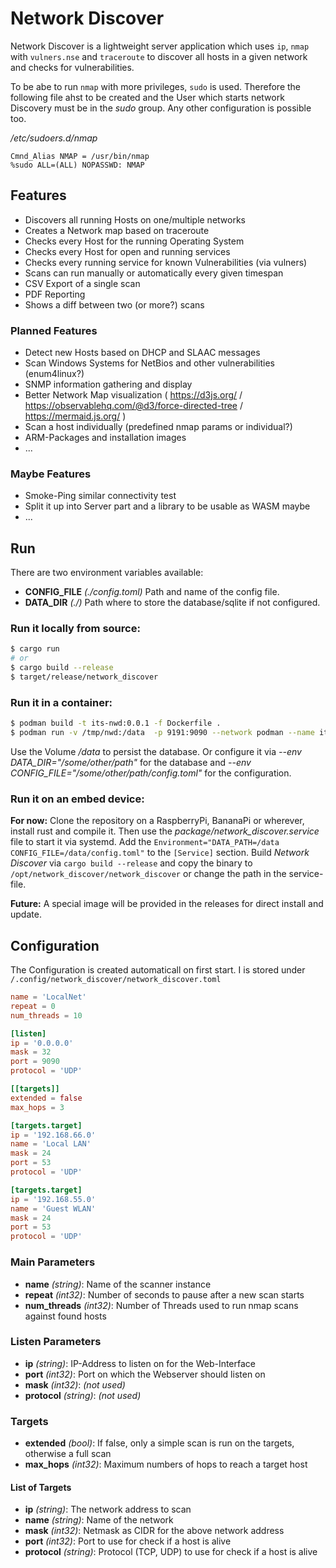 # Network Discover

Network Discover is a lightweight server application which uses `ip`, `nmap` with `vulners.nse` and `traceroute` to discover all hosts in a given network and checks for vulnerabilities.

To be abe to run `nmap` with more privileges, `sudo` is used. Therefore the following file ahst to be created and the User which starts network Discovery must be in the _sudo_ group. Any other configuration is possible too.

_/etc/sudoers.d/nmap_
```
Cmnd_Alias NMAP = /usr/bin/nmap
%sudo ALL=(ALL) NOPASSWD: NMAP
```


## Features

* Discovers all running Hosts on one/multiple networks
* Creates a Network map based on traceroute
* Checks every Host for the running Operating System
* Checks every Host for open and running services
* Checks every running service for known Vulnerabilities (via vulners)
* Scans can run manually or automatically every given timespan
* CSV Export of a single scan
* PDF Reporting
* Shows a diff between two (or more?) scans

### Planned Features

* Detect new Hosts based on DHCP and SLAAC messages
* Scan Windows Systems for NetBios and other vulnerabilities (enum4linux?)
* SNMP information gathering and display
* Better Network Map visualization ( https://d3js.org/ / https://observablehq.com/@d3/force-directed-tree / https://mermaid.js.org/ )
* Scan a host individually (predefined nmap params or individual?)
* ARM-Packages and installation images
* ...

### Maybe Features

* Smoke-Ping similar connectivity test
* Split it up into Server part and a library to be usable as WASM maybe
* ...

## Run

There are two environment variables available:

* **CONFIG_FILE** *(./config.toml)* Path and name of the config file.
* **DATA_DIR** *(./)* Path where to store the database/sqlite if not configured.

### Run it locally from source:

```bash
$ cargo run
# or
$ cargo build --release
$ target/release/network_discover
```

### Run it in a container:

```bash
$ podman build -t its-nwd:0.0.1 -f Dockerfile .
$ podman run -v /tmp/nwd:/data  -p 9191:9090 --network podman --name its-nwd --replace localhost/its-nwd:0.0.1
```

Use the Volume */data* to persist the database.
Or configure it via *--env DATA_DIR="/some/other/path"* for the database and *--env CONFIG_FILE="/some/other/path/config.toml"* for the configuration.

### Run it on an embed device:

**For now:** Clone the repository on a RaspberryPi, BananaPi or wherever, install rust and compile it.
Then use the *package/network_discover.service* file to start it via systemd.
Add the `Environment="DATA_PATH=/data CONFIG_FILE=/data/config.toml"` to the `[Service]` section.
Build *Network Discover* via `cargo build --release` and copy the binary to `/opt/network_discover/network_discover` or change the path in the service-file.

**Future:** A special image will be provided in the releases for direct install and update.


## Configuration

The Configuration is created automaticall on first start. I is stored under `/.config/network_discover/network_discover.toml`

```toml
name = 'LocalNet'
repeat = 0
num_threads = 10

[listen]
ip = '0.0.0.0'
mask = 32
port = 9090
protocol = 'UDP'

[[targets]]
extended = false
max_hops = 3

[targets.target]
ip = '192.168.66.0'
name = 'Local LAN'
mask = 24
port = 53
protocol = 'UDP'

[targets.target]
ip = '192.168.55.0'
name = 'Guest WLAN'
mask = 24
port = 53
protocol = 'UDP'
```

### Main Parameters

* **name** _(string)_: Name of the scanner instance
* **repeat** _(int32)_: Number of seconds to pause after a new scan starts
* **num_threads** _(int32)_: Number of Threads used to run nmap scans against found hosts

### Listen Parameters

* **ip** _(string)_: IP-Address to listen on for the Web-Interface
* **port** _(int32)_: Port on which the Webserver should listen on
* **mask** _(int32)_: _(not used)_
* **protocol** _(string)_: _(not used)_

### Targets

* **extended** _(bool)_: If false, only a simple scan is run on the targets, otherwise a full scan
* **max_hops** _(int32)_: Maximum numbers of hops to reach a target host

#### List of Targets

* **ip** _(string)_: The network address to scan
* **name** _(string)_: Name of the network
* **mask** _(int32)_: Netmask as CIDR for the above network address
* **port** _(int32)_: Port to use for check if a host is alive
* **protocol** _(string)_: Protocol (TCP, UDP) to use for check if a host is alive


